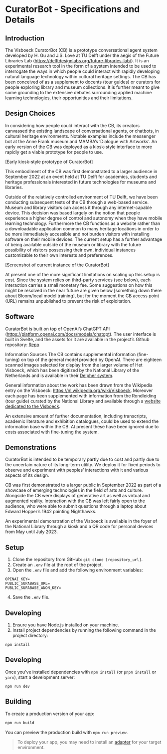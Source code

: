 # CuratorBot - Specifications and Details

## Introduction
The Visboeck CuratorBot (CB) is a prototype conversational agent system developed by H. Gu and J.S. Love at TU Delft under the aegis of the Future Libraries Lab (https://delftdesignlabs.org/future-libraries-lab/). It is an experimental research tool in the form of a system intended to be used to interrogate the ways in which people could interact with rapidly developing natural language technology within cultural heritage settings. The CB has been conceived of as a supplement to docents (tour guides) or curators for people exploring library and museum collections. It is further meant to give some grounding to the extensive debates surrounding applied machine learning technologies, their opportunities and their limitations. 

## Design Choices
In considering how people could interact with the CB, its creators canvassed the existing landscape of conversational agents, or chatbots, in cultural heritage environments. Notable examples include the messenger bot at the Anne Frank museum and MAMBA’s ‘Dialogue with Artworks’. An early version of the CB was deployed as a kiosk-style interface to more rapidly get a viable prototype for people to use.


[Early kiosk-style prototype of CuratorBot]

This embodiment of the CB was first demonstrated to a larger audience in September 2022 at an event held at TU Delft for academics, students and heritage professionals interested in future technologies for museums and libraries. 

Outside of the relatively controlled environment of TU Delft, we have been conducting subsequent tests of the CB through a web-based service. Museum and library visitors can access it through any internet-capable device. This decision was based largely on the notion that people experience a higher degree of control and autonomy when they have mobile learning technology. Furthermore the CB functions as a website rather than a downloadable application common to many heritage locations in order to be more immediately accessible and not burden visitors with installing software on their mobile devices. The current setup has a further advantage of being available outside of the museum or library with the future possibility of visitors possessing their own, individual instances customizable to their own interests and preferences.

[Screenshot of current instance of the CuratorBot]

At present one of the more significant limitations on scaling up this setup is cost. Since the system relies on third-party services (see below), each interaction carries a small monetary fee. Some suggestions on how this might be resolved in the near future are given below [something down there about Bloom/local model training], but for the moment the CB access point (URL) remains unpublished to prevent the risk of exploitation.

## Software
CuratorBot is built on top of OpenAI’s ChatGPT API (https://platform.openai.com/docs/models/chatgpt). The user interface is built in Svelte, and the assets for it are available in the project’s Github repository: [Repo](https://github.com/gukuma/VisboeckGPT)

Information Sources
The CB contains supplemental information (fine-tuning) on top of the general model provided by OpenAI. There are eighteen scanned images selected for display from the larger volume of Het Visboeck, which has been digitized by the National Library of the Netherlands and is available in their [Delpher system](https://geheugen.delpher.nl/nl/geheugen/view/visboeck?coll=ngvn&maxperpage=36&page=1&query=visboeck&identifier=TOPSTUK%3A0071). 

General information about the work has been drawn from the Wikipedia entry on the Visboeck: https://nl.wikipedia.org/wiki/Visboeck. Moreover each page has been supplemented with information from the Rondleiding (tour guide) curated by the National Library and available through a [website dedicated to the Visboeck](https://galerij.kb.nl/kb.html#/nl/visboek/page/15/zoom/3/lat/-55.12864906848878/lng/52.55859375).  

An extensive amount of further documentation, including transcripts, academic literature and exhibition catalogues, could be used to extend the information base within the CB. At present these have been ignored due to costs associated with fine-tuning the system. 

## Demonstrations
CuratorBot is intended to be temporary partly due to cost and partly due to the uncertain nature of its long-term utility. We deploy it for fixed periods to observe and experiment with peoples’ interactions with it and various aspects of its design.

CB was first demonstrated to a larger public in September 2022 as part of a showcase of emerging technologies in the field of arts and culture. Alongside the CB were displays of generative art as well as virtual and augmented reality. Interaction with the CB was left fairly open to the audience, who were able to submit questions through a laptop about Edward Hopper’s 1942 painting Nighthawks.

An experimental demonstration of the Visboeck is available in the foyer of the National Library through a kiosk and a QR code for personal devices from May until July 2023.


## Setup

1. Clone the repository from GitHub: `git clone [repository_url]`.
2. Create an `.env` file at the root of the project.
3. Open the `.env` file and add the following environment variables:

```
OPENAI_KEY=
PUBLIC_SUPABASE_URL=
PUBLIC_SUPABASE_ANON_KEY=
```

4. Save the `.env` file.

## Developing

1. Ensure you have Node.js installed on your machine.
2. Install project dependencies by running the following command in the project directory:

```
npm install
```

## Developing

Once you've installed dependencies with `npm install` (or `pnpm install` or `yarn`), start a development server:

```
npm run dev
```

## Building

To create a production version of your app:

```bash
npm run build
```

You can preview the production build with `npm run preview`.

> To deploy your app, you may need to install an [adapter](https://kit.svelte.dev/docs/adapters) for your target environment.
